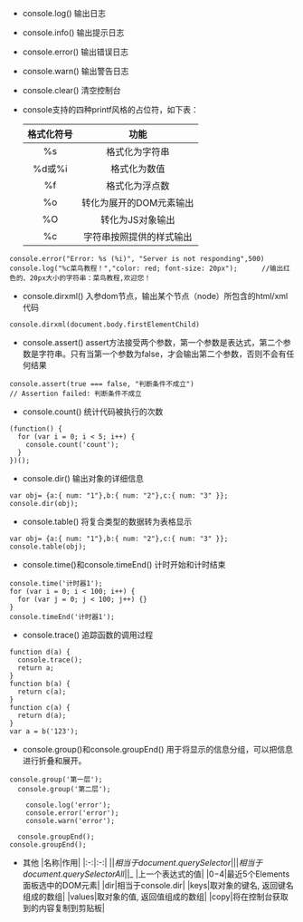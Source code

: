 - console.log()      输出日志
- console.info()     输出提示日志
- console.error()    输出错误日志
- console.warn()     输出警告日志
- console.clear()    清空控制台
- console支持的四种printf风格的占位符，如下表：

    |格式化符号|功能|
    |:-:|:-:|
    |%s|格式化为字符串|
    |%d或%i|格式化为数值|
    |%f|格式化为浮点数|
    |%o|转化为展开的DOM元素输出|
    |%O|转化为JS对象输出|
    |%c|字符串按照提供的样式输出|
```
console.error("Error: %s (%i)", "Server is not responding",500)  
console.log("%c菜鸟教程！","color: red; font-size: 20px");      //输出红色的、20px大小的字符串：菜鸟教程,欢迎您！
```
- console.dirxml()    入参dom节点，输出某个节点（node）所包含的html/xml代码
```
console.dirxml(document.body.firstElementChild) 
```
- console.assert()    assert方法接受两个参数，第一个参数是表达式，第二个参数是字符串。只有当第一个参数为false，才会输出第二个参数，否则不会有任何结果
```
console.assert(true === false, "判断条件不成立")
// Assertion failed: 判断条件不成立
```
- console.count()     统计代码被执行的次数
```
(function() {
  for (var i = 0; i < 5; i++) { 
    console.count('count'); 
  }
})();
```
- console.dir()       输出对象的详细信息
```
var obj= {a:{ num: "1"},b:{ num: "2"},c:{ num: "3" }};
console.dir(obj);
```
- console.table()     将复合类型的数据转为表格显示
```
var obj= {a:{ num: "1"},b:{ num: "2"},c:{ num: "3" }};
console.table(obj);
```
- console.time()和console.timeEnd()     计时开始和计时结束
```
console.time('计时器1');
for (var i = 0; i < 100; i++) {
  for (var j = 0; j < 100; j++) {}
}
console.timeEnd('计时器1');
```
- console.trace()     追踪函数的调用过程
```
function d(a) { 
  console.trace();
  return a;
}
function b(a) { 
  return c(a);
}
function c(a) { 
  return d(a);
}
var a = b('123');
```
- console.group()和console.groupEnd()   用于将显示的信息分组，可以把信息进行折叠和展开。
```
console.group('第一层');
  console.group('第二层');

    console.log('error');
    console.error('error');
    console.warn('error');

  console.groupEnd(); 
console.groupEnd();
```
- 其他
    |名称|作用|
    |:-:|:-:|
    |$|相当于document.querySelector|
    |$$|相当于document.querySelectorAll|
    |$_ |上一个表达式的值|
    |$0-$4|最近5个Elements面板选中的DOM元素|
    |dir|相当于console.dir|
    |keys|取对象的键名, 返回键名组成的数组|
    |values|取对象的值, 返回值组成的数组|
    |copy|将在控制台获取到的内容复制到剪贴板|





